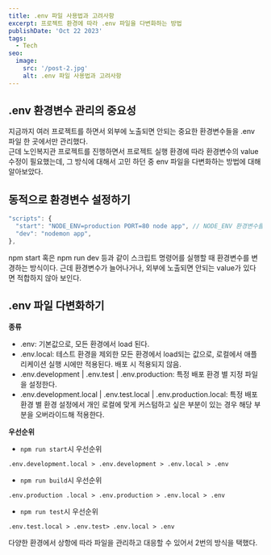 ```yaml
---
title: .env 파일 사용법과 고려사항
excerpt: 프로젝트 환경에 따라 .env 파일을 다변화하는 방법
publishDate: 'Oct 22 2023'
tags:
  - Tech
seo:
  image:
    src: '/post-2.jpg'
    alt: .env 파일 사용법과 고려사항
---
```


## .env 환경변수 관리의 중요성

지금까지 여러 프로젝트를 하면서 외부에 노출되면 안되는 중요한 환경변수들을 .env 파일 한 곳에서만 관리했다.  
근데 노인복지관 프로젝트를 진행하면서 프로젝트 실행 환경에 따라 환경변수의 value 수정이 필요했는데, 그 방식에 대해서 고민 하던 중 env 파일을 다변화하는 방법에 대해 알아보았다.

## 동적으로 환경변수 설정하기

```js
"scripts": {
  "start": "NODE_ENV=production PORT=80 node app", // NODE_ENV 환경변수를 production으로 PORT 환경변수를 80으로 하고 서버 실행
  "dev": "nodemon app",
},
```

npm start 혹은 npm run dev 등과 같이 스크립트 명령어를 실행할 때 환경변수를 변경하는 방식이다.
근데 환경변수가 늘어나거나, 외부에 노출되면 안되는 value가 있다면 적합하지 않아 보인다.

## .env 파일 다변화하기

**종류**

- .env: 기본값으로, 모든 환경에서 load 된다.
- .env.local: 테스트 환경을 제외한 모든 환경에서 load되는 값으로, 로컬에서 애플리케이션 실행 시에만 적용된다. 배포 시 적용되지 않음.
- .env.development | .env.test | .env.production: 특정 배포 환경 별 지정 파일을 설정한다.
- .env.development.local | .env.test.local | .env.production.local: 특정 배포 환경 별 환경 설정에서 개인 로컬에 맞게 커스텀하고 싶은 부분이 있는 경우 해당 부분을 오버라이드해 적용한다.

**우선순위**

- `npm run start`시 우선순위

```
.env.development.local > .env.development > .env.local > .env
```

- `npm run build`시 우선순위

```
.env.production .local > .env.production > .env.local > .env
```

- `npm run test`시 우선순위

```
.env.test.local > .env.test> .env.local > .env
```

다양한 환경에서 상항에 따라 파일을 관리하고 대응할 수 있어서 2번의 방식을 택했다.
